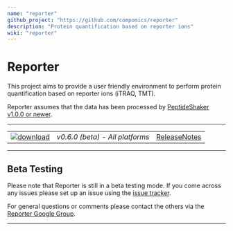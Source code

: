 ```yaml
---
name: "reporter"
github_project: "https://github.com/compomics/reporter"
description: "Protein quantification based on reporter ions"
wiki: "reporter"
---
```


# Reporter #

This project aims to provide a user friendly environment to perform protein quantification based on reporter ions (iTRAQ, TMT).

Reporter assumes that the data has been processed by [PeptideShaker v1.0.0 or newer](http://compomics.github.io/projects/peptide-shaker.html).

---

|   |   |   |
| :------------------------- | :---------------: | :--: |
| [![download](https://github.com/compomics/reporter/wiki/images/download_button.png)](http://genesis.ugent.be/maven2/eu/isas/reporter/Reporter/0.6.0/Reporter-0.6.0.zip) | *v0.6.0 (beta) - All platforms* | [ReleaseNotes](/reporter/wiki/releasenotes.html) |

---

## Beta Testing ##

Please note that Reporter is still in a beta testing mode. If you come across any issues please set up an issue using the [issue tracker](/reporter/issues.html).

For general questions or comments please contact the others via the [Reporter Google Group](https://groups.google.com/forum/#!forum/reporter_software).

---
